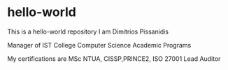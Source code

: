 # hello-world
This is a hello-world repository
 I am Dimitrios Pissanidis

Manager of  IST College Computer Science Academic Programs

My certifications are 
MSc NTUA, CISSP,PRINCE2, ISO 27001 Lead Auditor

